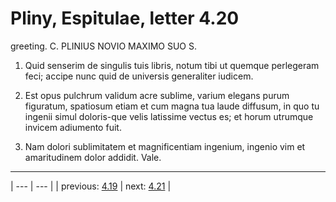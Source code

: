 # Pliny, Espitulae, letter 4.20

greeting. C. PLINIUS NOVIO MAXIMO SUO S.



1. Quid senserim de singulis tuis libris, notum tibi ut quemque perlegeram feci; accipe nunc quid de universis generaliter iudicem.



2. Est opus pulchrum validum acre sublime, varium elegans purum figuratum, spatiosum etiam et cum magna tua laude diffusum, in quo tu ingenii simul doloris-que velis latissime vectus es; et horum utrumque invicem adiumento fuit.



3. Nam dolori sublimitatem et magnificentiam ingenium, ingenio vim et amaritudinem dolor addidit. Vale.



---

| --- | --- |
| previous: [4.19](../4.19/) | next: [4.21](../4.21/) |